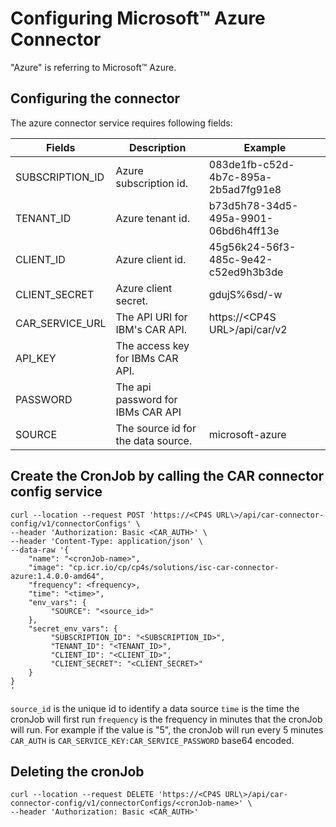# Configuring Microsoft&trade; Azure Connector
"Azure" is referring to Microsoft&trade; Azure.

## Configuring the connector
The azure connector service requires following fields: 

| Fields          | Description                          | Example                                                  |
|-----------------|--------------------------------------|----------------------------------------------------------|
| SUBSCRIPTION_ID | Azure subscription id.               | 083de1fb-c52d-4b7c-895a-2b5ad7fg91e8                     |
| TENANT_ID       | Azure tenant id.                     | b73d5h78-34d5-495a-9901-06bd6h4ff13e                     |
| CLIENT_ID       | Azure client id.                     | 45g56k24-56f3-485c-9e42-c52ed9h3b3de                     |
| CLIENT_SECRET   | Azure client secret.                 | gdujS%6sd/-w                                             |
| CAR_SERVICE_URL | The API URI for IBM's CAR API.       | https://\<CP4S URL\>/api/car/v2                            |
| API_KEY         | The access key for IBMs CAR API.     |                                                          |
| PASSWORD        | The api password for IBMs CAR API    |                                                          |
| SOURCE          | The source id for the data source.   | microsoft-azure                                          |

## Create the CronJob by calling the CAR connector config service

```
curl --location --request POST 'https://<CP4S URL\>/api/car-connector-config/v1/connectorConfigs' \
--header 'Authorization: Basic <CAR_AUTH>' \
--header 'Content-Type: application/json' \
--data-raw '{
    "name": "<cronJob-name>",
    "image": "cp.icr.io/cp/cp4s/solutions/isc-car-connector-azure:1.4.0.0-amd64",
    "frequency": <frequency>,
    "time": "<time>",
    "env_vars": {
         "SOURCE": "<source_id>"
    },
    "secret_env_vars": {
         "SUBSCRIPTION_ID": "<SUBSCRIPTION_ID>",
         "TENANT_ID": "<TENANT_ID>",
         "CLIENT_ID": "<CLIENT_ID>",
         "CLIENT_SECRET": "<CLIENT_SECRET>"
    }
}
'
```
`source_id` is the unique id to identify a data source
`time` is the time the cronJob will first run 
`frequency` is the frequency in minutes that the cronJob will run. For example if the value is "5", the cronJob will run every 5 minutes
`CAR_AUTH` is `CAR_SERVICE_KEY:CAR_SERVICE_PASSWORD`  base64 encoded.

## Deleting the cronJob
```
curl --location --request DELETE 'https://<CP4S URL\>/api/car-connector-config/v1/connectorConfigs/<cronJob-name>' \
--header 'Authorization: Basic <CAR_AUTH>'
```
